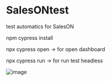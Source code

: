 # SalesONtest
test automatics for SalesON

npm cypress install

npx cypress open -> for open dashboard


npx cypress run -> for run test headless


![image](https://user-images.githubusercontent.com/31045046/166636515-a7a76ea3-6719-4174-8b57-b8b2c39bc1a5.png)

